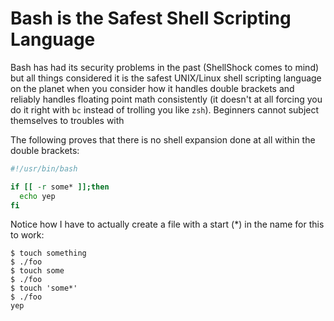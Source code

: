 # Bash is the Safest Shell Scripting Language

Bash has had its security problems in the past (ShellShock comes to
mind) but all things considered it is the safest UNIX/Linux shell
scripting language on the planet when you consider how it handles double
brackets and reliably handles floating point math consistently (it
doesn't at all forcing you do it right with `bc` instead of trolling you
like `zsh`). Beginners cannot subject themselves to troubles with 

The following proves that there is no shell expansion done at all within
the double brackets:

```bash
#!/usr/bin/bash

if [[ -r some* ]];then
  echo yep
fi
```

Notice how I have to actually create a file with a start (\*) in the
name for this to work:

```
$ touch something
$ ./foo
$ touch some
$ ./foo
$ touch 'some*'
$ ./foo
yep
```

